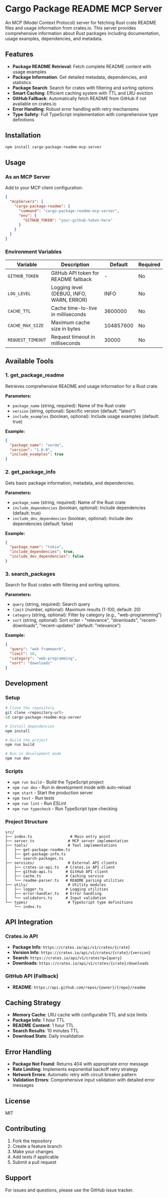 # Cargo Package README MCP Server

An MCP (Model Context Protocol) server for fetching Rust crate README files and usage information from crates.io. This server provides comprehensive information about Rust packages including documentation, usage examples, dependencies, and metadata.

## Features

- **Package README Retrieval**: Fetch complete README content with usage examples
- **Package Information**: Get detailed metadata, dependencies, and statistics
- **Package Search**: Search for crates with filtering and sorting options
- **Smart Caching**: Efficient caching system with TTL and LRU eviction
- **GitHub Fallback**: Automatically fetch README from GitHub if not available on crates.io
- **Error Handling**: Robust error handling with retry mechanisms
- **Type Safety**: Full TypeScript implementation with comprehensive type definitions

## Installation

```bash
npm install cargo-package-readme-mcp-server
```

## Usage

### As an MCP Server

Add to your MCP client configuration:

```json
{
  "mcpServers": {
    "cargo-package-readme": {
      "command": "cargo-package-readme-mcp-server",
      "env": {
        "GITHUB_TOKEN": "your-github-token-here"
      }
    }
  }
}
```

### Environment Variables

| Variable | Description | Default | Required |
|----------|-------------|---------|----------|
| `GITHUB_TOKEN` | GitHub API token for README fallback | - | No |
| `LOG_LEVEL` | Logging level (DEBUG, INFO, WARN, ERROR) | INFO | No |
| `CACHE_TTL` | Cache time-to-live in milliseconds | 3600000 | No |
| `CACHE_MAX_SIZE` | Maximum cache size in bytes | 104857600 | No |
| `REQUEST_TIMEOUT` | Request timeout in milliseconds | 30000 | No |

## Available Tools

### 1. get_package_readme

Retrieves comprehensive README and usage information for a Rust crate.

**Parameters:**
- `package_name` (string, required): Name of the Rust crate
- `version` (string, optional): Specific version (default: "latest")
- `include_examples` (boolean, optional): Include usage examples (default: true)

**Example:**
```json
{
  "package_name": "serde",
  "version": "1.0.0",
  "include_examples": true
}
```

### 2. get_package_info

Gets basic package information, metadata, and dependencies.

**Parameters:**
- `package_name` (string, required): Name of the Rust crate
- `include_dependencies` (boolean, optional): Include dependencies (default: true)
- `include_dev_dependencies` (boolean, optional): Include dev dependencies (default: false)

**Example:**
```json
{
  "package_name": "tokio",
  "include_dependencies": true,
  "include_dev_dependencies": false
}
```

### 3. search_packages

Search for Rust crates with filtering and sorting options.

**Parameters:**
- `query` (string, required): Search query
- `limit` (number, optional): Maximum results (1-100, default: 20)
- `category` (string, optional): Filter by category (e.g., "web-programming")
- `sort` (string, optional): Sort order - "relevance", "downloads", "recent-downloads", "recent-updates" (default: "relevance")

**Example:**
```json
{
  "query": "web framework",
  "limit": 10,
  "category": "web-programming",
  "sort": "downloads"
}
```

## Development

### Setup

```bash
# Clone the repository
git clone <repository-url>
cd cargo-package-readme-mcp-server

# Install dependencies
npm install

# Build the project
npm run build

# Run in development mode
npm run dev
```

### Scripts

- `npm run build` - Build the TypeScript project
- `npm run dev` - Run in development mode with auto-reload
- `npm start` - Start the production server
- `npm test` - Run tests
- `npm run lint` - Run ESLint
- `npm run typecheck` - Run TypeScript type checking

### Project Structure

```
src/
├── index.ts                 # Main entry point
├── server.ts               # MCP server implementation
├── tools/                  # Tool implementations
│   ├── get-package-readme.ts
│   ├── get-package-info.ts
│   └── search-packages.ts
├── services/               # External API clients
│   ├── crates-io-api.ts   # Crates.io API client
│   ├── github-api.ts      # GitHub API client
│   ├── cache.ts           # Caching service
│   └── readme-parser.ts   # README parsing utilities
├── utils/                  # Utility modules
│   ├── logger.ts          # Logging utilities
│   ├── error-handler.ts   # Error handling
│   └── validators.ts      # Input validation
└── types/                  # TypeScript type definitions
    └── index.ts
```

## API Integration

### Crates.io API

- **Package Info**: `https://crates.io/api/v1/crates/{crate}`
- **Version Info**: `https://crates.io/api/v1/crates/{crate}/{version}`
- **Search**: `https://crates.io/api/v1/crates?q={query}`
- **Downloads**: `https://crates.io/api/v1/crates/{crate}/downloads`

### GitHub API (Fallback)

- **README**: `https://api.github.com/repos/{owner}/{repo}/readme`

## Caching Strategy

- **Memory Cache**: LRU cache with configurable TTL and size limits
- **Package Info**: 1 hour TTL
- **README Content**: 1 hour TTL  
- **Search Results**: 10 minutes TTL
- **Download Stats**: Daily invalidation

## Error Handling

- **Package Not Found**: Returns 404 with appropriate error message
- **Rate Limiting**: Implements exponential backoff retry strategy
- **Network Errors**: Automatic retry with circuit breaker pattern
- **Validation Errors**: Comprehensive input validation with detailed error messages

## License

MIT

## Contributing

1. Fork the repository
2. Create a feature branch
3. Make your changes
4. Add tests if applicable
5. Submit a pull request

## Support

For issues and questions, please use the GitHub issue tracker.